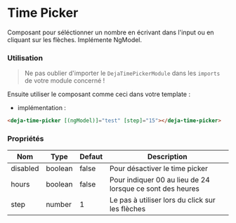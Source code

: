 # Time Picker
Composant pour séléctionner un nombre en écrivant dans l'input ou en cliquant sur les flèches. Implémente NgModel.  

### Utilisation
> Ne pas oublier d'importer le `DejaTimePickerModule` dans les `imports` de votre module concerné !

Ensuite utiliser le composant comme ceci dans votre template :

 - implémentation :

```html
<deja-time-picker [(ngModel)]="test" [step]="15"></deja-time-picker>
```

### Propriétés

<table>
    <thead>
        <tr>
            <th>Nom</th>
            <th>Type</th>
            <th>Defaut</th>
            <th>Description</th>
        </tr>
    </thead>
    <tbody>
        <tr>
            <td>disabled</td>
            <td>boolean</td>
            <td>false</td>
            <td>Pour désactiver le time picker</td>
        </tr>
        <tr>
            <td>hours</td>
            <td>boolean</td>
            <td>false</td>
            <td>Pour indiquer 00 au lieu de 24 lorsque ce sont des heures</td>
        </tr>
        <tr>
            <td>step</td>
            <td>number</td>
            <td>1</td>
            <td>Le pas à utiliser lors du click sur les flèches</td>
        </tr>
    </tbody>
</table>
